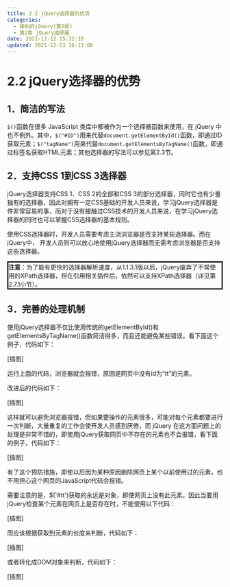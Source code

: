 ```yaml
---
title: 2.2 jQuery选择器的优势
categories: 
  - 锋利的jQuery(第2版)
  - 第2章 jQuery选择器
date: 2021-12-12 15:32:10
updated: 2021-12-13 16:11:00
---
```

# 2.2 jQuery选择器的优势
## 1．简洁的写法
`$()`函数在很多 JavaScript 类库中都被作为一个选择器函数来使用，在 jQuery 中也不例外。其中，`$("#ID")`用来代替`document.getElementById()`函数，即通过ID获取元素；`$("tagName")`用来代替`document.getElementsByTagName()`函数，即通过标签名获取HTML元素；其他选择器的写法可以参见第2.3节。

## 2．支持CSS 1到CSS 3选择器
jQuery选择器支持CSS 1、CSS 2的全部和CSS 3的部分选择器，同时它也有少量独有的选择器，因此对拥有一定CSS基础的开发人员来说，学习jQuery选择器是件非常容易的事，而对于没有接触过CSS技术的开发人员来说，在学习jQuery选择器的同时也可以掌握CSS选择器的基本规则。

使用CSS选择器时，开发人员需要考虑主流浏览器是否支持某些选择器。而在jQuery中， 开发人员则可以放心地使用jQuery选择器而无需考虑浏览器是否支持这些选择器。

<div style="border-style:solid;"><strong>注意</strong>：为了能有更快的选择器解析速度，从1.1.3.1版以后，jQuery废弃了不常使用的XPath选择器，但在引用相关插件后，依然可以支持XPath选择器（详见第2.7.1小节）。</div>

## 3．完善的处理机制
使用jQuery选择器不仅比使用传统的getElementById()和getElementsByTagName()函数简洁得多，而且还能避免某些错误。看下面这个例子，代码如下：

[插图]

运行上面的代码，浏览器就会报错，原因是网页中没有id为“tt”的元素。

改进后的代码如下：

[插图]

这样就可以避免浏览器报错，但如果要操作的元素很多，可能对每个元素都要进行一次判断，大量重复的工作会使开发人员感到厌倦，而 jQuery 在这方面问题上的处理是非常不错的，即使用jQuery获取网页中不存在的元素也不会报错，看下面的例子，代码如下：

[插图]

有了这个预防措施，即使以后因为某种原因删除网页上某个以前使用过的元素，也不用担心这个网页的JavaScript代码会报错。

需要注意的是，$('#tt')获取的永远是对象，即使网页上没有此元素。因此当要用jQuery检查某个元素在网页上是否存在时，不能使用以下代码：

[插图]

而应该根据获取到元素的长度来判断，代码如下：

[插图]

或者转化成DOM对象来判断，代码如下：

[插图]

